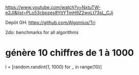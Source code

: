 https://www.youtube.com/watch?v=NxtuTW-e2JI&list=PLo53cbpzes8YitYTmH9Z2wxLt73sL_CJj

Dépôt GH: https://github.com/Algomius/Tri


2do: benchmarks for all algorithms
# génère 10 chiffres de 1 à 1000
l = [random.randint(1, 1000) for _ in range(10)]

